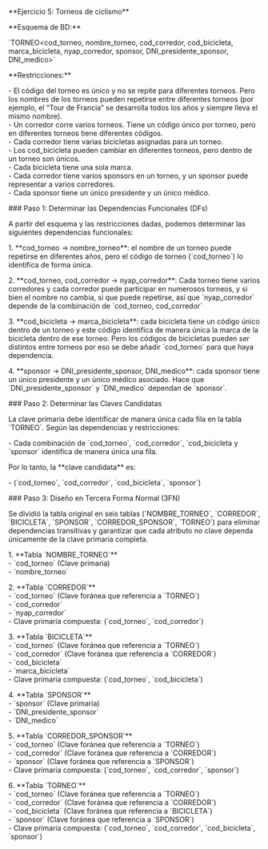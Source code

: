 \*\*Ejercicio 5: Torneos de ciclismo\*\*

\*\*Esquema de BD:\*\*

\`TORNEO\<cod\_torneo, nombre\_torneo, cod\_corredor, cod\_bicicleta, marca\_bicicleta, nyap\_corredor, sponsor, DNI\_presidente\_sponsor, DNI\_medico\>\`

\*\*Restricciones:\*\*

\- El código del torneo es único y no se repite para diferentes torneos. Pero los nombres de los torneos pueden repetirse entre diferentes torneos (por ejemplo, el “Tour de Francia” se desarrolla todos los años y siempre lleva el mismo nombre).  
\- Un corredor corre varios torneos. Tiene un código único por torneo, pero en diferentes torneos tiene diferentes códigos.  
\- Cada corredor tiene varias bicicletas asignadas para un torneo.  
\- Los cod\_bicicleta pueden cambiar en diferentes torneos, pero dentro de un torneo son únicos.  
\- Cada bicicleta tiene una sola marca.  
\- Cada corredor tiene varios sponsors en un torneo, y un sponsor puede representar a varios corredores.  
\- Cada sponsor tiene un único presidente y un único médico.

\#\#\# Paso 1: Determinar las Dependencias Funcionales (DFs)

A partir del esquema y las restricciones dadas, podemos determinar las siguientes dependencias funcionales:

1\. \*\*cod\_torneo → nombre\_torneo\*\*: el nombre de un torneo puede repetirse en diferentes años, pero el código de torneo (\`cod\_torneo\`) lo identifica de forma única.

2\. \*\*cod\_torneo, cod\_corredor → nyap\_corredor\*\*: Cada torneo tiene varios corredores y cada corredor puede participar en numerosos torneos, y si bien el nombre no cambia, si que puede repetirse, así que \`nyap\_corredor\` depende de la combinación de \`cod\_torneo, cod\_corredor\`

3\. \*\*cod\_bicicleta → marca\_bicicleta\*\*: cada bicicleta tiene un código único dentro de un torneo y este código identifica de manera única la marca de la bicicleta dentro de ese torneo. Pero los códigos de bicicletas pueden ser distintos entre torneos por eso se debe añadir \`cod\_torneo\` para que haya dependencia.

4\. \*\*sponsor → DNI\_presidente\_sponsor, DNI\_medico\*\*: cada sponsor tiene un único presidente y un único médico asociado. Hace que \`DNI\_presidente\_sponsor\` y \`DNI\_medico\` dependan de \`sponsor\`.

\#\#\# Paso 2: Determinar las Claves Candidatas

La clave primaria debe identificar de manera única cada fila en la tabla \`TORNEO\`. Según las dependencias y restricciones:

\- Cada combinación de \`cod\_torneo\`, \`cod\_corredor\`, \`cod\_bicicleta y \`sponsor\` identifica de manera única una fila.

Por lo tanto, la \*\*clave candidata\*\* es:

\- (\`cod\_torneo\`, \`cod\_corredor\`, \`cod\_bicicleta\`, \`sponsor\`)

\#\#\# Paso 3: Diseño en Tercera Forma Normal (3FN)

Se dividió la tabla original en seis tablas (\`NOMBRE\_TORNEO\`, \`CORREDOR\`, \`BICICLETA\`, \`SPONSOR\`, \`CORREDOR\_SPONSOR\`, \`TORNEO\`) para eliminar dependencias transitivas y garantizar que cada atributo no clave dependa únicamente de la clave primaria completa.

1\. \*\*Tabla \`NOMBRE\_TORNEO\`\*\*  
   \- \`cod\_torneo\` (Clave primaria)  
   \- \`nombre\_torneo\`

2\. \*\*Tabla \`CORREDOR\`\*\*  
   \- \`cod\_torneo\` (Clave foránea que referencia a \`TORNEO\`)  
   \- \`cod\_corredor\`  
   \- \`nyap\_corredor\`  
   \- Clave primaria compuesta: (\`cod\_torneo\`, \`cod\_corredor\`)

3\. \*\*Tabla \`BICICLETA\`\*\*  
   \- \`cod\_torneo\` (Clave foránea que referencia a \`TORNEO\`)  
   \- \`cod\_corredor\` (Clave foránea que referencia a \`CORREDOR\`)  
   \- \`cod\_bicicleta\`  
   \- \`marca\_bicicleta\`  
   \- Clave primaria compuesta: (\`cod\_torneo\`, \`cod\_bicicleta\`)

4\. \*\*Tabla \`SPONSOR\`\*\*  
   \- \`sponsor\` (Clave primaria)  
   \- \`DNI\_presidente\_sponsor\`  
   \- \`DNI\_medico\`

5\. \*\*Tabla \`CORREDOR\_SPONSOR\`\*\*  
   \- \`cod\_torneo\` (Clave foránea que referencia a \`TORNEO\`)  
   \- \`cod\_corredor\` (Clave foránea que referencia a \`CORREDOR\`)  
   \- \`sponsor\` (Clave foránea que referencia a \`SPONSOR\`)  
   \- Clave primaria compuesta: (\`cod\_torneo\`, \`cod\_corredor\`, \`sponsor\`)

6\. \*\*Tabla \`TORNEO\`\*\*  
   \- \`cod\_torneo\` (Clave foránea que referencia a \`TORNEO\`)  
   \- \`cod\_corredor\` (Clave foránea que referencia a \`CORREDOR\`)  
   \- \`cod\_bicicleta\` (Clave foránea que referencia a \`BICICLETA\`)  
   \- \`sponsor\` (Clave foránea que referencia a \`SPONSOR\`)  
   \- Clave primaria compuesta: (\`cod\_torneo\`, \`cod\_corredor\`, \`cod\_bicicleta\`, \`sponsor\`)

